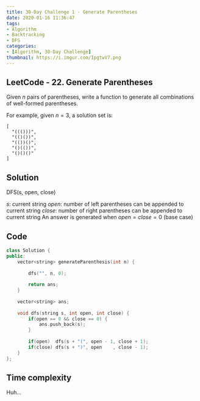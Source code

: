 ```yaml
---
title: 30-Day Challenge 1 - Generate Parentheses
date: 2020-01-16 11:36:47
tags:
- Algorithm
- Backtracking
- DFS
categories:
- [Algorithm, 30-Day Challenge]
thumbnail: https://i.imgur.com/IpgtwV7.png
---
```



## LeetCode - 22. Generate Parentheses

Given $n$ pairs of parentheses, write a function to generate all combinations of well-formed parentheses.

For example, given $n = 3$, a solution set is:

```
[
  "((()))",
  "(()())",
  "(())()",
  "()(())",
  "()()()"
]
```
<!-- more -->

## Solution

DFS(s, open, close)

$s$: current string
$open$: number of left parentheses can be appended to current string 
$close$: number of right parentheses can be appended to current string 
An answer is generated when $open = close = 0$ (base case)

## Code

```cpp
class Solution {
public:
    vector<string> generateParenthesis(int n) {
        
        dfs("", n, 0);
        
        return ans;
    }
    
    vector<string> ans;
    
    void dfs(string s, int open, int close) {
        if(open == 0 && close == 0) {
            ans.push_back(s);
        }
        
        if(open)  dfs(s + "(", open - 1, close + 1);
        if(close) dfs(s + ")", open    , close - 1);
    }
};
```

## Time complexity

Huh...